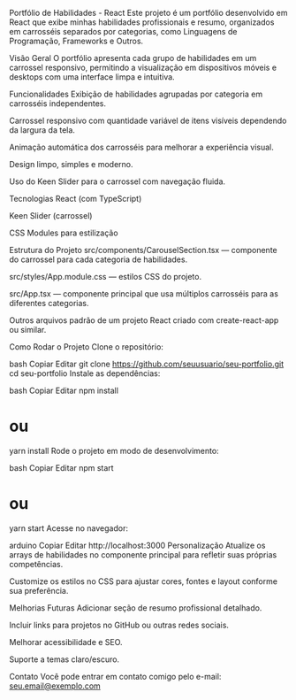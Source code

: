 Portfólio de Habilidades - React
Este projeto é um portfólio desenvolvido em React que exibe minhas habilidades profissionais e resumo, organizados em carrosséis separados por categorias, como Linguagens de Programação, Frameworks e Outros.

Visão Geral
O portfólio apresenta cada grupo de habilidades em um carrossel responsivo, permitindo a visualização em dispositivos móveis e desktops com uma interface limpa e intuitiva.

Funcionalidades
Exibição de habilidades agrupadas por categoria em carrosséis independentes.

Carrossel responsivo com quantidade variável de itens visíveis dependendo da largura da tela.

Animação automática dos carrosséis para melhorar a experiência visual.

Design limpo, simples e moderno.

Uso do Keen Slider para o carrossel com navegação fluida.

Tecnologias
React (com TypeScript)

Keen Slider (carrossel)

CSS Modules para estilização

Estrutura do Projeto
src/components/CarouselSection.tsx — componente do carrossel para cada categoria de habilidades.

src/styles/App.module.css — estilos CSS do projeto.

src/App.tsx — componente principal que usa múltiplos carrosséis para as diferentes categorias.

Outros arquivos padrão de um projeto React criado com create-react-app ou similar.

Como Rodar o Projeto
Clone o repositório:

bash
Copiar
Editar
git clone https://github.com/seuusuario/seu-portfolio.git
cd seu-portfolio
Instale as dependências:

bash
Copiar
Editar
npm install
# ou
yarn install
Rode o projeto em modo de desenvolvimento:

bash
Copiar
Editar
npm start
# ou
yarn start
Acesse no navegador:

arduino
Copiar
Editar
http://localhost:3000
Personalização
Atualize os arrays de habilidades no componente principal para refletir suas próprias competências.

Customize os estilos no CSS para ajustar cores, fontes e layout conforme sua preferência.

Melhorias Futuras
Adicionar seção de resumo profissional detalhado.

Incluir links para projetos no GitHub ou outras redes sociais.

Melhorar acessibilidade e SEO.

Suporte a temas claro/escuro.

Contato
Você pode entrar em contato comigo pelo e-mail: seu.email@exemplo.com
